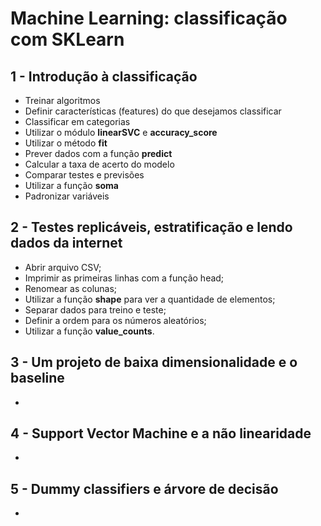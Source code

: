 # Machine Learning: classificação com SKLearn

## 1 - Introdução à classificação

- Treinar algoritmos
- Definir características (features) do que desejamos classificar
- Classificar em categorias
- Utilizar o módulo **linearSVC** e **accuracy_score**
- Utilizar o método **fit**
- Prever dados com a função **predict**
- Calcular a taxa de acerto do modelo
- Comparar testes e previsões
- Utilizar a função **soma**
- Padronizar variáveis

## 2 - Testes replicáveis, estratificação e lendo dados da internet

- Abrir arquivo CSV;
- Imprimir as primeiras linhas com a função head;
- Renomear as colunas;
- Utilizar a função **shape** para ver a quantidade de elementos;
- Separar dados para treino e teste;
- Definir a ordem para os números aleatórios;
- Utilizar a função **value_counts**.

## 3 - Um projeto de baixa dimensionalidade e o baseline

- 

## 4 - Support Vector Machine e a não linearidade

- 

## 5 - Dummy classifiers e árvore de decisão

- 
